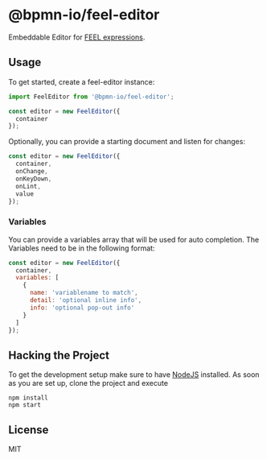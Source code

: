 # @bpmn-io/feel-editor

Embeddable Editor for [FEEL expressions](https://docs.camunda.io/docs/components/modeler/feel/what-is-feel/).

## Usage

To get started, create a feel-editor instance:

```JavaScript
import FeelEditor from '@bpmn-io/feel-editor';

const editor = new FeelEditor({
  container
});
```

Optionally, you can provide a starting document and listen for changes:

```JavaScript
const editor = new FeelEditor({
  container,
  onChange,
  onKeyDown,
  onLint,
  value
});
```

### Variables

You can provide a variables array that will be used for auto completion. The Variables
need to be in the following format:

```JavaScript
const editor = new FeelEditor({
  container,
  variables: [
    {
      name: 'variablename to match',
      detail: 'optional inline info',
      info: 'optional pop-out info'
    }
  ]
});
```

## Hacking the Project

To get the development setup make sure to have [NodeJS](https://nodejs.org/en/download/) installed.
As soon as you are set up, clone the project and execute

```
npm install
npm start
```

## License

MIT
